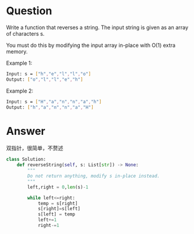 # Question
Write a function that reverses a string. The input string is given as an array of characters s.

You must do this by modifying the input array in-place with O(1) extra memory.

Example 1:
```bash
Input: s = ["h","e","l","l","o"]
Output: ["o","l","l","e","h"]
```
Example 2:
```bash
Input: s = ["H","a","n","n","a","h"]
Output: ["h","a","n","n","a","H"]
```

# Answer
双指针，很简单，不赘述
```python
class Solution:
    def reverseString(self, s: List[str]) -> None:
        """
        Do not return anything, modify s in-place instead.
        """
        left,right = 0,len(s)-1

        while left<=right:
            temp = s[right]
            s[right]=s[left]
            s[left] = temp
            left+=1
            right-=1
```
